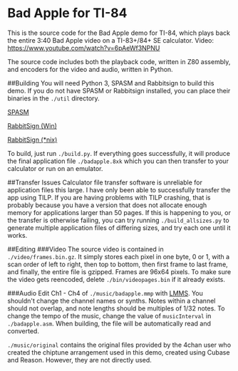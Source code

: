 # Bad Apple for TI-84
This is the source code for the Bad Apple demo for TI-84, which plays back the entire 3:40 Bad Apple video on a TI-83+/84+ SE calculator. Video: https://www.youtube.com/watch?v=6pAeWf3NPNU

The source code includes both the playback code, written in Z80 assembly, and encoders for the video and audio, written in Python.

##Building
You will need Python 3, SPASM and Rabbitsign to build this demo. If you do not have SPASM or Rabbitsign installed, you can place their binaries in the `./util` directory.

[SPASM](https://wabbit.codeplex.com/releases/view/45088)

[RabbitSign (Win)](http://www.ticalc.org/archives/files/fileinfo/420/42035.html)

[RabbitSign (*nix)](http://www.ticalc.org/archives/files/fileinfo/383/38392.html)

To build, just run `./build.py`. If everything goes successfully, it will produce the final application file `./badapple.8xk` which you can then transfer to your calculator or run on an emulator.

##Transfer Issues
Calculator file transfer software is unreliable for application files this large. I have only been able to successfully transfer the app using TILP. If you are having problems with TILP crashing, that is probably because you have a version that does not allocate enough memory for applications larger than 50 pages. If this is happening to you, or the transfer is otherwise failing, you can try running `./build_allsizes.py` to generate multiple application files of differing sizes, and try each one until it works.

##Editing
###Video
The source video is contained in `./video/frames.bin.gz`. It simply stores each pixel in one byte, 0 or 1, with a scan order of left to right, then top to bottom, then first frame to last frame, and finally, the entire file is gzipped. Frames are 96x64 pixels. To make sure the video gets reencoded, delete `./bin/videopages.bin` if it already exists.

###Audio
Edit Ch1 - Ch4 of `./music/badapple.mmp` with [LMMS](https://lmms.io/). You shouldn't change the channel names or synths. Notes within a channel should not overlap, and note lengths should be multiples of 1/32 notes. To change the tempo of the music, change the value of `musicInterval` in `./badapple.asm`. When building, the file will be automatically read and converted.

`./music/original` contains the original files provided by the 4chan user who created the chiptune arrangement used in this demo, created using Cubase and Reason. However, they are not directly used.

